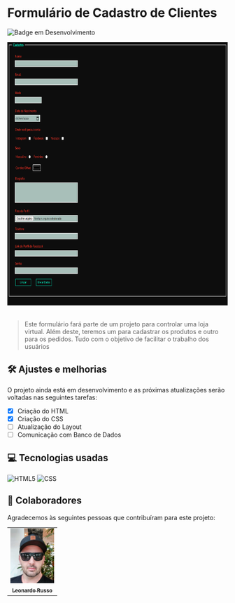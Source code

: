 # Formulário de Cadastro de Clientes

![Badge em Desenvolvimento](http://img.shields.io/static/v1?label=STATUS&message=EM%20DESENVOLVIMENTO&color=GREEN&style=for-the-badge)

<div align="center">
    <img src="./Assets/Interface_Formulario_Cadastro.jpg" width="900px" height=600px" alt="Imagem do Formulário de Cadastro">
</div>

<br>

> Este formulário fará parte de um projeto para controlar uma loja virtual. Além deste, teremos um para cadastrar os produtos e outro para os pedidos. Tudo com o objetivo
> de facilitar o trabalho dos usuários
 
## 🛠️ Ajustes e melhorias

O projeto ainda está em desenvolvimento e as próximas atualizações serão voltadas nas seguintes tarefas:

- [x] Criação do HTML 
- [x] Criação do CSS
- [ ] Atualização do Layout
- [ ] Comunicação com Banco de Dados

## 💻 Tecnologias usadas

![HTML5](https://img.shields.io/badge/-HTML5-333333?style=flat&logo=HTML5)
![CSS](https://img.shields.io/badge/-CSS-333333?style=flat&logo=CSS3&logoColor=1572B6)

## 🤝 Colaboradores

Agradecemos às seguintes pessoas que contribuíram para este projeto:

<table>
  <tr>
    <td align="center">
      <a href="#">
        <img src="./Assets/Leonardo.jpg" width="100px" alt="Foto do Leonardo Russo no GitHub"/><br>
        <sub>
          <b>Leonardo Russo</b>
        </sub>
      </a>
    </td>
  </tr>
</table>
